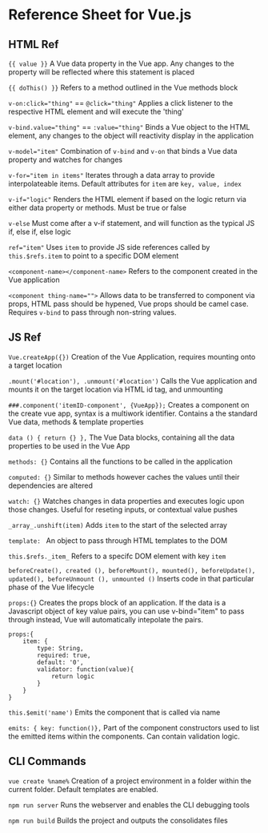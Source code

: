 # Reference Sheet for Vue.js

## HTML Ref

`{{ value }}`
    A Vue data property in the Vue app. Any changes to the property will be reflected where this statement is placed

`{{ doThis() }}`
    Refers to a method outlined in the Vue methods block

`v-on:click="thing"` == `@click="thing"`
    Applies a click listener to the respective HTML element and will execute the 'thing'

`v-bind.value="thing"` == `:value="thing"`
    Binds a Vue object to the HTML element, any changes to the object will reactivity display in the application

`v-model="item"`
    Combination of `v-bind` and `v-on` that binds a Vue data property and watches for changes 

`v-for="item in items"`
    Iterates through a data array to provide interpolateable items. Default attributes for `item` are `key, value, index`

`v-if="logic"`
    Renders the HTML element if based on the logic return via either data property or methods. Must be true or false

`v-else`
    Must come after a v-if statement, and will function as the typical JS if, else if, else logic 

`ref="item"`
    Uses `item` to provide JS side references called by `this.$refs.item` to point to a specific DOM element

`<component-name></component-name>`
    Refers to the component created in the Vue application

`<component thing-name="">`
    Allows data to be transferred to component via props, HTML pass should be hypened, Vue props should be camel case. Requires `v-bind` to pass through non-string values.

## JS Ref

`Vue.createApp({})`
    Creation of the Vue Application, requires mounting onto a target location

`.mount('#location'), .unmount('#location')`
    Calls the Vue application and mounts it on the target location via HTML id tag, and unmounting

`###.component('itemID-component', {VueApp});`
    Creates a component on the create vue app, syntax is a multiwork identifier. Contains a the standard Vue data, methods & template properties

`data () { return {} },` 
    The Vue Data blocks, containing all the data properties to be used in the Vue App

`methods: {}`
    Contains all the functions to be called in the application

`computed: {}`
    Similar to methods however caches the values until their dependencies are altered

`watch: {}`
    Watches changes in data properties and executes logic upon those changes. Useful for reseting inputs, or contextual value pushes

`_array_.unshift(item)`
    Adds `item` to the start of the selected array

`template: `
    An object to pass through HTML templates to the DOM

`this.$refs._item_`
    Refers to a specifc DOM element with key `item` 

`beforeCreate(), created (), beforeMount(), mounted(), beforeUpdate(), updated(), beforeUnmount (), unmounted ()`
    Inserts code in that particular phase of the Vue lifecycle

`props:{}`
    Creates the props block of an application. If the data is a Javascript object of key value pairs, you can use v-bind="item" to pass through instead, Vue will automatically intepolate the pairs.

```
props:{
    item: {
        type: String,
        required: true,
        default: '0',
        validator: function(value){
            return logic
        }
    }
}
```

`this.$emit('name')`
    Emits the component that is called via name

`emits: { key: function()},`
    Part of the component constructors used to list the emitted items within the components. Can contain validation logic.

## CLI Commands

`vue create %name%`
    Creation of a project environment in a folder within the current folder. Default templates are enabled.

`npm run server`
    Runs the webserver and enables the CLI debugging tools

`npm run build`
    Builds the project and outputs the consolidates files